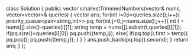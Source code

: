 class Solution {
public:
    vector<int> smallestTrimmedNumbers(vector<string>& nums, vector<vector<int>>& queries) {
        vector<int> ans;
        for(int i=0;i<queries.size();i++){
            priority_queue<pair<string,int>> pq;
            for(int j=0;j<nums.size();j++){
                int t = nums[j].size()-queries[i][1];
                string temp = nums[j].substr(t,queries[i][1]);
                if(pq.size()<queries[i][0]) pq.push({temp,j});
                else{
                    if(pq.top().first > temp){
                        pq.pop();
                        pq.push({temp,j});
                    }
                }
            }
            ans.push_back(pq.top().second);
        }
        return ans;
    }
};